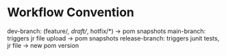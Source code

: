 # Workflow Convention
dev-branch: (feature/*, draft/*, hotfix/*) -> pom snapshots
main-branch: triggers jr file upload -> pom snapshots 
release-branch: triggers junit tests, jr file -> new pom version
